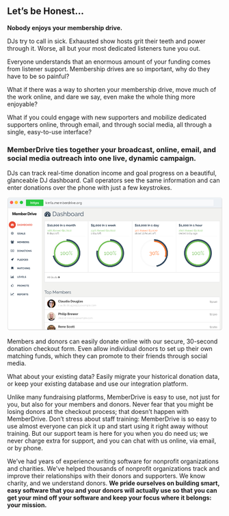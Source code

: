 ## Let’s be Honest...

**Nobody enjoys your membership drive.**

DJs try to call in sick. Exhausted show hosts grit their teeth and power through it. Worse, all but your most dedicated listeners tune you out.

Everyone understands that an enormous amount of your funding comes from listener support. Membership drives are so important, why do they have to be so painful?

What if there was a way to shorten your membership drive, move much of the work online, and dare we say, even make the whole thing more enjoyable?

What if you could engage with new supporters and mobilize dedicated supporters online, through email, and through social media, all through a single, easy-to-use interface?

<h3 class="highlight">MemberDrive ties together your broadcast, online, email, and social media outreach into one live, dynamic campaign.</h3>

DJs can track real-time donation income and goal progress on a beautiful, glanceable DJ dashboard. Call operators see the same information and can enter donations over the phone with just a few keystrokes.

<img src="/img/screenshots/MemberDrive-Dashboard.png" class="img-responsive">

Members and donors can easily donate online with our secure, 30-second donation checkout form. Even allow individual donors to set up their own matching funds, which they can promote to their friends through social media.

What about your existing data? Easily migrate your historical donation data, or keep your existing database and use our integration platform.

Unlike many fundraising platforms, MemberDrive is easy to use, not just for you, but also for your members and donors. Never fear that you might be losing donors at the checkout process; that doesn’t happen with MemberDrive. Don’t stress about staff training: MemberDrive is so easy to use almost everyone can pick it up and start using it right away without training. But our support team is here for you when you do need us; we never charge extra for support, and you can chat with us online, via email, or by phone.

We’ve had years of experience writing software for nonprofit organizations and charities. We've helped thousands of nonprofit organizations track and improve their relationships with their donors and supporters. We know charity, and we understand donors. <strong class="highlight">We pride ourselves on building smart, easy software that you and your donors will actually use so that you can get your mind off your software and keep your focus where it belongs: your mission.</strong>
